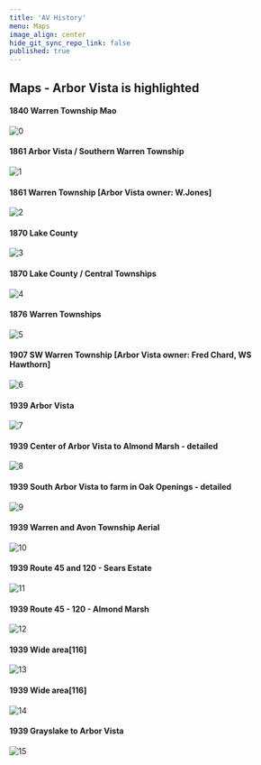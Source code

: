 ```yaml
---
title: 'AV History'
menu: Maps
image_align: center
hide_git_sync_repo_link: false
published: true
---
```

## Maps - Arbor Vista is highlighted

#### 1840 Warren Township Mao
![0]
#### 1861 Arbor Vista / Southern Warren Township
![1]
#### 1861 Warren Township [Arbor Vista owner: W.Jones]
![2]
#### 1870 Lake County 
![3]
#### 1870 Lake County / Central Townships
![4]
#### 1876 Warren Townships
![5]
#### 1907 SW Warren Township  [Arbor Vista owner: Fred Chard, WS Hawthorn]
![6]
#### 1939 Arbor Vista
![7]
#### 1939 Center of Arbor Vista to Almond Marsh - detailed
![8]
#### 1939 South Arbor Vista to farm in Oak Openings - detailed
![9]
#### 1939 Warren and Avon Township Aerial
![10]
#### 1939 Route 45 and 120 - Sears Estate
![11]
#### 1939 Route 45 - 120 - Almond Marsh
![12]
#### 1939 Wide area[116]
![13]
#### 1939 Wide area[116]
![14]
#### 1939 Grayslake to Arbor Vista
![15]

[0]:  https://files.arborvista.org/history/maps/1840_warren_township.png
[1]:  https://rhoppel.github.io/arborvista_history/maps/1861-arbor_vista.png
[2]:  https://rhoppel.github.io/arborvista_history/maps/1861-warren_township.png
[3]:  https://rhoppel.github.io/arborvista_history/maps/1875_LAKE.png
[4]:  https://rhoppel.github.io/arborvista_history/maps/1875_warren_township.png
[5]:  https://rhoppel.github.io/arborvista_history/maps/1876-warren_township.png
[6]:  https://rhoppel.github.io/arborvista_history/maps/1907-warren_township.png
[7]:  https://rhoppel.github.io/arborvista_history/maps/1939-7-20-estate_house_.png
[8]:  https://rhoppel.github.io/arborvista_history/maps/1939-7-29-central-arbor-vista.png
[9]:  https://rhoppel.github.io/arborvista_history/maps/1939-7-29-arbor-vista-south-farm.png
[10]: https://rhoppel.github.io/arborvista_history/maps/1939-7-20-[37]-warren_township_aerial.jpg
[11]: https://rhoppel.github.io/arborvista_history/maps/1939-7-30_45_and_120.png
[12]: https://rhoppel.github.io/arborvista_history/maps/1939-7-29-arbor-vista-oak-large.png
[13]: https://rhoppel.github.io/arborvista_history/maps/1939-7-20-[116]-N-arbor-vista-aerial.jpg
[14]: https://rhoppel.github.io/arborvista_history/maps/1939-7-20-[116]-C-arbor-vista-aerial.jpg
[15]: https://rhoppel.github.io/arborvista_history/maps/1939-7-20-[37]-warren_township_aerial.jpg
